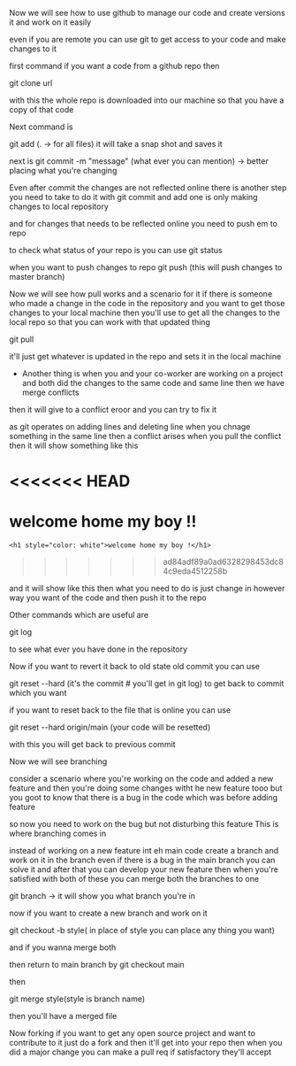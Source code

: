 Now we will see how to use github to manage our code and create  versions 
it and work on it easily 

even if you are remote you can use git to get access to your code and
make changes to it

first command if you want a code from a github repo
then  

git clone url

with this the whole repo is downloaded into our machine
so that you have a copy of that code 

Next command is

git add <what file> (. -> for all files)
it will take a snap shot and saves it

next is 
git commit -m "message" (what ever you can mention) -> better placing what you're changing

Even after commit the changes are not reflected online
there is another step you need to take to do it
with git commit and add one is only making changes to local repository

and for changes that needs to be reflected online you need to push em to repo

to check what status of your repo is you can use
git status

when you want to push changes to repo
git push (this will push changes to master branch)

Now we will see how pull works and a scenario for it
if there is someone who made a change in the code in the repository 
and you want to get those changes to your local machine
  then you'll use 
  to get all the changes to the local repo so that you can work with that updated thing
  
  git pull 

it'll just get whatever is updated in the repo and sets it in the local machine


* Another thing is when you and your co-worker are working on a project and both did the changes to the same code and same line
then we have merge conflicts

then it will give to a conflict eroor and you can try to fix it

as git operates on adding lines and deleting line
when you chnage something in the same line then a conflict arises
when you pull the conflict then it will show something like this
  
<<<<<<< HEAD
    <h1>welcome home my boy !!</h1>
=======
    <h1 style="color: white">welcome home my boy !</h1>
>>>>>>> ad84adf89a0ad6328298453dc84c9eda4512258b


and it will show like this 
then what you need to do is
just change in however way you want of the code and then push it to the repo


Other commands which are useful are 

git log

to see what ever you have done in the repository

Now if you want to revert it back to old state old commit you can use

git reset --hard <commit> 
(it's the commit # you'll get in git log) 
to get back to commit which you want

if you want to reset back to the file that is online you can use

git reset --hard origin/main
(your code will be resetted)

with this you will get back to previous commit


Now we will see branching

consider a scenario where you're working on the code and added a new feature and then you're doing some changes witht he new feature tooo
but you goot to know that there is a bug in the code which was before adding feature

so now you need to work on the bug but not disturbing this feature
This is where branching comes in

instead of working on a new feature int eh main code
create a branch and work on it in the branch 
even if there is a bug in the main branch you can solve it
and after that you can develop your new feature 
then when you're satisfied with both of these you can merge both the branches to one

git branch -> it will show you  what branch you're in

now if you want to create a new branch and work on it

git checkout -b style( in place of style you can place any thing you want)

and if you wanna merge both

then return to main branch by
git checkout main

then 

git merge style(style is branch name)

then you'll have a merged file


Now forking if you want to get any open source project and want to contribute to it
just do a fork and then it'll get into your repo
then when you did a major change you can make a pull req 
if satisfactory they'll accept


